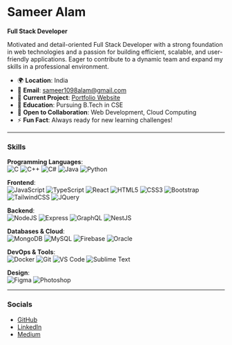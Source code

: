 # Sameer Alam  
**Full Stack Developer**

Motivated and detail-oriented Full Stack Developer with a strong foundation in web technologies and a passion for building efficient, scalable, and user-friendly applications. Eager to contribute to a dynamic team and expand my skills in a professional environment.

- 🌍  **Location**: India  
- 📧  **Email**: [sameer1098alam@gmail.com](mailto:sameer1098alam@gmail.com)  
- 🚀  **Current Project**: [Portfolio Website](http://portfolio-iota-pearl-75.vercel.app/)  
- 🧠  **Education**: Pursuing B.Tech in CSE  
- 🤝  **Open to Collaboration**: Web Development, Cloud Computing  
- ⚡  **Fun Fact**: Always ready for new learning challenges!  

---

### Skills

**Programming Languages**:  
![C](https://raw.githubusercontent.com/danielcranney/readme-generator/main/public/icons/skills/c-colored.svg) ![C++](https://raw.githubusercontent.com/danielcranney/readme-generator/main/public/icons/skills/cplusplus-colored.svg) ![C#](https://raw.githubusercontent.com/danielcranney/readme-generator/main/public/icons/skills/csharp-colored.svg) ![Java](https://raw.githubusercontent.com/danielcranney/readme-generator/main/public/icons/skills/java-colored.svg) ![Python](https://raw.githubusercontent.com/danielcranney/readme-generator/main/public/icons/skills/python-colored.svg)  

**Frontend**:  
![JavaScript](https://raw.githubusercontent.com/danielcranney/readme-generator/main/public/icons/skills/javascript-colored.svg) ![TypeScript](https://raw.githubusercontent.com/danielcranney/readme-generator/main/public/icons/skills/typescript-colored.svg) ![React](https://raw.githubusercontent.com/danielcranney/readme-generator/main/public/icons/skills/react-colored.svg) ![HTML5](https://raw.githubusercontent.com/danielcranney/readme-generator/main/public/icons/skills/html5-colored.svg) ![CSS3](https://raw.githubusercontent.com/danielcranney/readme-generator/main/public/icons/skills/css3-colored.svg) ![Bootstrap](https://raw.githubusercontent.com/danielcranney/readme-generator/main/public/icons/skills/bootstrap-colored.svg) ![TailwindCSS](https://raw.githubusercontent.com/danielcranney/readme-generator/main/public/icons/skills/tailwindcss-colored.svg) ![JQuery](https://raw.githubusercontent.com/danielcranney/readme-generator/main/public/icons/skills/jquery-colored.svg)  

**Backend**:  
![NodeJS](https://raw.githubusercontent.com/danielcranney/readme-generator/main/public/icons/skills/nodejs-colored.svg) ![Express](https://raw.githubusercontent.com/danielcranney/readme-generator/main/public/icons/skills/express-colored.svg) ![GraphQL](https://raw.githubusercontent.com/danielcranney/readme-generator/main/public/icons/skills/graphql-colored.svg) ![NestJS](https://raw.githubusercontent.com/danielcranney/readme-generator/main/public/icons/skills/nestjs-colored.svg)  

**Databases & Cloud**:  
![MongoDB](https://raw.githubusercontent.com/danielcranney/readme-generator/main/public/icons/skills/mongodb-colored.svg) ![MySQL](https://raw.githubusercontent.com/danielcranney/readme-generator/main/public/icons/skills/mysql-colored.svg) ![Firebase](https://raw.githubusercontent.com/danielcranney/readme-generator/main/public/icons/skills/firebase-colored.svg) ![Oracle](https://raw.githubusercontent.com/danielcranney/readme-generator/main/public/icons/skills/oracle-colored.svg)  

**DevOps & Tools**:  
![Docker](https://raw.githubusercontent.com/danielcranney/readme-generator/main/public/icons/skills/docker-colored.svg) ![Git](https://raw.githubusercontent.com/danielcranney/readme-generator/main/public/icons/skills/git-colored.svg) ![VS Code](https://raw.githubusercontent.com/danielcranney/readme-generator/main/public/icons/skills/visualstudiocode.svg) ![Sublime Text](https://raw.githubusercontent.com/danielcranney/readme-generator/main/public/icons/skills/sublimetext.svg)  

**Design**:  
![Figma](https://raw.githubusercontent.com/danielcranney/readme-generator/main/public/icons/skills/figma-colored.svg) ![Photoshop](https://raw.githubusercontent.com/danielcranney/readme-generator/main/public/icons/skills/photoshop-colored.svg)  

---

### Socials

- [GitHub](https://www.github.com/sameer1098alam)  
- [LinkedIn](https://www.linkedin.com/in/sameer-alam-7a3a59215/)  
- [Medium](https://medium.com/@sameer1098alam)  
